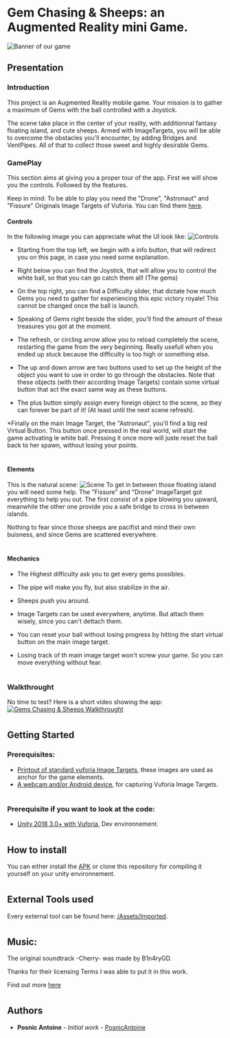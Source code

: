 # Gem Chasing & Sheeps: an Augmented Reality mini Game.

![Banner of our game](https://i.imgur.com/YEf4hiC.png)

## Presentation

### Introduction

This project is an Augmented Reality mobile game. Your mission is to gather a maximum of Gems with the ball controlled with a Joystick.

The scene take place in the center of your reality, with additionnal fantasy floating island, and cute sheeps. 
Armed with ImageTargets, you will be able to overcome the obstacles you'll encounter, by adding Bridges and VentPipes. 
All of that to collect those sweet and highly desirable Gems.

### GamePlay

This section aims at giving you a proper tour of the app.
First we will show you the controls.
Followed by the features.

Keep in mind: 
To be able to play you need the "Drone", "Astronaut" and "Fissure" Originals Image Targets of Vuforia. You can find them [here](https://library.vuforia.com/content/dam/vuforia-library/docs/target_samples/unity/mars_target_images.pdf).

#### Controls
In the following image you can appreciate what the UI look like:
![Controls](https://i.imgur.com/6DwQOef.png)

* Starting from the top left, we begin with a info button, that will redirect you on this page, in case you need some explanation.

* Right below you can find the Joystick, that will allow you to control the white ball, so that you can go catch them all! (The gems)

* On the top right, you can find a Difficulty slider, that dictate how much Gems you need to gather for experiencing this epic victory royale! This cannot be changed once the ball is launch.

* Speaking of Gems right beside the slider, you'll find the amount of these treasures you got at the moment.

* The refresh, or circling arrow allow you to reload completely the scene, restarting the game from the very beginning. Really usefull when you ended up stuck because the difficulty is too high or something else.

* The up and down arrow are two buttons used to set up the height of the object you want to use in order to go through the obstacles. Note that these objects (with their according Image Targets) contain some virtual button that act the exact same way as these buttons.

* The plus button simply assign every foreign object to the scene, so they can forever be part of it! (At least until the next scene refresh).


*Finally on the main Image Target, the "Astronaut", you'll find a big red Virtual Button. This button once pressed in the real world, will start the game activating le white ball. Pressing it once more will juste reset the ball back to her spawn, without losing your points.

#


#### Elements

This is the natural scene:
![Scene](https://i.imgur.com/lBrXJuO.jpg)
To get in between those floating island you will need some help. The "Fissure" and "Drone" ImageTarget got everything to help you out.
The first consist of a pipe blowing you upward, meanwhile the other one provide you a safe bridge to cross in between islands.

Nothing to fear since those sheeps are pacifist and mind their own buisness, and since Gems are scattered everywhere.

#


#### Mechanics

* The Highest difficulty ask you to get every gems possibles.

* The pipe will make you fly, but also stabilize in the air.

* Sheeps push you around.

* Image Targets can be used everywhere, anytime. But attach them wisely, since you can't dettach them.

* You can reset your ball without losing progress by hitting the start virtual button on the main image target.

* Losing track of th main image target won't screw your game. So you can move everything without fear.

#

#

### Walkthrought

No time to test? Here is a short video showing the app:
[![Gems Chasing & Sheeps Walkthrought](https://i.imgur.com/fd7LOr1.png)](https://youtu.be/FaUS9jbJ0Sw)

#

#

#

## Getting Started

### Prerequisites:

* [Printout of standard vuforia Image Targets](https://library.vuforia.com/content/dam/vuforia-library/docs/target_samples/unity/mars_target_images.pdf), these images are used as anchor for the game elements.
* [A webcam and/or Android device](https://youtu.be/ryoKpCgtwQo?t=12), for capturing Vuforia Image Targets.

#

### Prerequisite if you want to look at the code:

* [Unity 2018 3.0+ with Vuforia](https://unity3d.com/fr), Dev environnement.


#

#

## How to install

You can either install the [APK](https://github.com/PosnicAntoine/TIA_Master2_ARProject/blob/master/GemChasing%26Sheeps.apk) or clone this repository for compiling it yourself on your unity environnement.

#

#

## External Tools used

Every external tool can be found here:  [/Assets/Imported](https://github.com/PosnicAntoine/TIA_Master2_ARProject/tree/master/Assets/Imported).

#

#

## Music:

The original soundtrack -Cherry- was made by B1n4ryGD.

Thanks for their licensing Terms I was able to put it in this work.

Find out more [here](https://www.newgrounds.com/audio/listen/749684)

#

## Authors

* **Posnic Antoine** - *Initial work* - [PosnicAntoine](https://github.com/PosnicAntoine)
